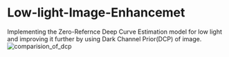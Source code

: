 # Low-light-Image-Enhancemet
Implementing the Zero-Refernce Deep Curve Estimation model for low light and improving it further by using Dark Channel Prior(DCP) of image.
![comparision_of_dcp](https://user-images.githubusercontent.com/119122797/228820010-f45cbfc9-c369-49c4-b030-8de8a403a939.jpg)
